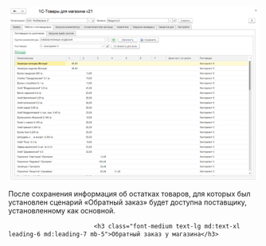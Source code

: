  <img class="block mb-5" src="./img/return-order/3.jpg" alt="">       
                            <p class="font-medium text-xs md:text-base leading-4 md:leading-5.5 text-product-grey-400 mb-5">После сохранения информация об остатках товаров, для которых был установлен сценарий «Обратный заказ» будет доступна поставщику, установленному как основной.</p>

                            <h3 class="font-medium text-lg md:text-xl leading-6 md:leading-7 mb-5">Обратный заказ у магазина</h3>
                           